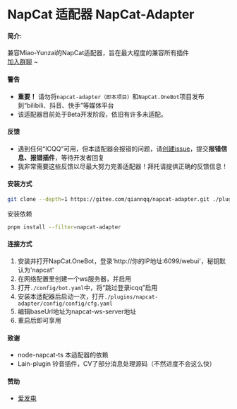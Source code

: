 # NapCat 适配器 NapCat-Adapter
#### 简介:
兼容Miao-Yunzai的NapCat适配器，旨在最大程度的兼容所有插件<br>
[加入群聊](https://qm.qq.com/q/DP6Y6UxIqc) ~
#### 警告
  - **重要！** 请勿将`napcat-adapter（即本项目）`和`NapCat.OneBot`项目发布到“bilibili、抖音、快手”等媒体平台
  - 该适配器目前处于Beta开发阶段，依旧有许多未适配。

#### 反馈
  - 遇到任何“ICQQ”可用，但本适配器会报错的问题，请[创建issue](https://gitee.com/qiannqq/napcat-adapter/issues/new/choose)，提交**报错信息、报错插件**，等待开发者回复
  - 我非常需要这些反馈以尽最大努力完善适配器！拜托请提供正确的反馈信息！

#### 安装方式
```bash
git clone --depth=1 https://gitee.com/qiannqq/napcat-adapter.git ./plugins/napcat-adapter
```
安装依赖
```bash
pnpm install --filter=napcat-adapter
```

#### 连接方式
  1. 安装并打开NapCat.OneBot，登录'http://你的IP地址:6099/webui'，秘钥默认为'napcat'
  2. 在网络配置里创建一个ws服务器，并启用
  3. 打开`./config/bot.yaml`中，将“跳过登录icqq”启用
  4. 安装本适配器后启动一次，打开`./plugins/napcat-adapter/config/config/cfg.yaml`
  5. 编辑baseUrl地址为napcat-ws-server地址
  6. 重启后即可享用

#### 致谢
  - node-napcat-ts 本适配器的依赖
  - Lain-plugin 铃音插件，CV了部分消息处理源码（不然进度不会这么快）

#### 赞助
  - [爱发电](https://afdian.com/a/qiannqq)